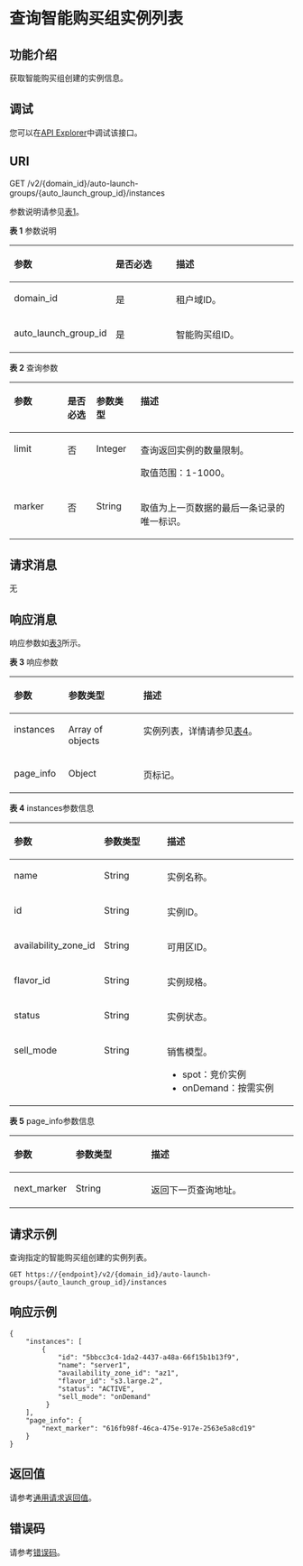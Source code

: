 # 查询智能购买组实例列表<a name="ecs_02_1706"></a>

## 功能介绍<a name="zh-cn_topic_0057973159_section30240326"></a>

获取智能购买组创建的实例信息。

## 调试<a name="section926243314015"></a>

您可以在[API Explorer](https://apiexplorer.developer.huaweicloud.com/apiexplorer/doc?product=CMS&api=ListInstances)中调试该接口。

## URI<a name="zh-cn_topic_0057973159_section3727484"></a>

GET /v2/\{domain\_id\}/auto-launch-groups/\{auto\_launch\_group\_id\}/instances

参数说明请参见[表1](#table050833691012)。

**表 1**  参数说明

<a name="table050833691012"></a>
<table><thead align="left"><tr id="row15081536181020"><th class="cellrowborder" valign="top" width="18.72187218721872%" id="mcps1.2.4.1.1"><p id="p1955795061017"><a name="p1955795061017"></a><a name="p1955795061017"></a>参数</p>
</th>
<th class="cellrowborder" valign="top" width="26.46264626462646%" id="mcps1.2.4.1.2"><p id="p1855735010105"><a name="p1855735010105"></a><a name="p1855735010105"></a>是否必选</p>
</th>
<th class="cellrowborder" valign="top" width="54.81548154815482%" id="mcps1.2.4.1.3"><p id="p9557135012109"><a name="p9557135012109"></a><a name="p9557135012109"></a>描述</p>
</th>
</tr>
</thead>
<tbody><tr id="row19508183616103"><td class="cellrowborder" valign="top" width="18.72187218721872%" headers="mcps1.2.4.1.1 "><p id="p55578506107"><a name="p55578506107"></a><a name="p55578506107"></a>domain_id</p>
</td>
<td class="cellrowborder" valign="top" width="26.46264626462646%" headers="mcps1.2.4.1.2 "><p id="p115571850201017"><a name="p115571850201017"></a><a name="p115571850201017"></a>是</p>
</td>
<td class="cellrowborder" valign="top" width="54.81548154815482%" headers="mcps1.2.4.1.3 "><p id="p85571250121016"><a name="p85571250121016"></a><a name="p85571250121016"></a>租户域ID。</p>
</td>
</tr>
<tr id="row165801546171015"><td class="cellrowborder" valign="top" width="18.72187218721872%" headers="mcps1.2.4.1.1 "><p id="p95579501105"><a name="p95579501105"></a><a name="p95579501105"></a>auto_launch_group_id</p>
</td>
<td class="cellrowborder" valign="top" width="26.46264626462646%" headers="mcps1.2.4.1.2 "><p id="p1855755014100"><a name="p1855755014100"></a><a name="p1855755014100"></a>是</p>
</td>
<td class="cellrowborder" valign="top" width="54.81548154815482%" headers="mcps1.2.4.1.3 "><p id="p1917017434515"><a name="p1917017434515"></a><a name="p1917017434515"></a>智能购买组ID。</p>
</td>
</tr>
</tbody>
</table>

**表 2**  查询参数

<a name="zh-cn_topic_0057973158_table7928881"></a>
<table><thead align="left"><tr id="zh-cn_topic_0057973158_row34501696"><th class="cellrowborder" valign="top" width="18.84188418841884%" id="mcps1.2.5.1.1"><p id="zh-cn_topic_0057972670_p57733603"><a name="zh-cn_topic_0057972670_p57733603"></a><a name="zh-cn_topic_0057972670_p57733603"></a>参数</p>
</th>
<th class="cellrowborder" valign="top" width="10.121012101210122%" id="mcps1.2.5.1.2"><p id="p19939153975911"><a name="p19939153975911"></a><a name="p19939153975911"></a>是否必选</p>
</th>
<th class="cellrowborder" valign="top" width="15.591559155915593%" id="mcps1.2.5.1.3"><p id="zh-cn_topic_0057972670_p45910260"><a name="zh-cn_topic_0057972670_p45910260"></a><a name="zh-cn_topic_0057972670_p45910260"></a>参数类型</p>
</th>
<th class="cellrowborder" valign="top" width="55.44554455445545%" id="mcps1.2.5.1.4"><p id="zh-cn_topic_0057972670_p32634650"><a name="zh-cn_topic_0057972670_p32634650"></a><a name="zh-cn_topic_0057972670_p32634650"></a>描述</p>
</th>
</tr>
</thead>
<tbody><tr id="zh-cn_topic_0057973158_row17737581155526"><td class="cellrowborder" valign="top" width="18.84188418841884%" headers="mcps1.2.5.1.1 "><p id="zh-cn_topic_0057973158_p38572533155554"><a name="zh-cn_topic_0057973158_p38572533155554"></a><a name="zh-cn_topic_0057973158_p38572533155554"></a>limit</p>
</td>
<td class="cellrowborder" valign="top" width="10.121012101210122%" headers="mcps1.2.5.1.2 "><p id="p109392393599"><a name="p109392393599"></a><a name="p109392393599"></a>否</p>
</td>
<td class="cellrowborder" valign="top" width="15.591559155915593%" headers="mcps1.2.5.1.3 "><p id="zh-cn_topic_0057973158_p37367484155554"><a name="zh-cn_topic_0057973158_p37367484155554"></a><a name="zh-cn_topic_0057973158_p37367484155554"></a>Integer</p>
</td>
<td class="cellrowborder" valign="top" width="55.44554455445545%" headers="mcps1.2.5.1.4 "><p id="p174904281112"><a name="p174904281112"></a><a name="p174904281112"></a>查询返回实例的数量限制。</p>
<p id="p191807269563"><a name="p191807269563"></a><a name="p191807269563"></a>取值范围：1-1000。</p>
</td>
</tr>
<tr id="zh-cn_topic_0057973158_row32002897155535"><td class="cellrowborder" valign="top" width="18.84188418841884%" headers="mcps1.2.5.1.1 "><p id="zh-cn_topic_0057973158_p40273197155554"><a name="zh-cn_topic_0057973158_p40273197155554"></a><a name="zh-cn_topic_0057973158_p40273197155554"></a>marker</p>
</td>
<td class="cellrowborder" valign="top" width="10.121012101210122%" headers="mcps1.2.5.1.2 "><p id="p1993913945912"><a name="p1993913945912"></a><a name="p1993913945912"></a>否</p>
</td>
<td class="cellrowborder" valign="top" width="15.591559155915593%" headers="mcps1.2.5.1.3 "><p id="zh-cn_topic_0057973158_p40903559155554"><a name="zh-cn_topic_0057973158_p40903559155554"></a><a name="zh-cn_topic_0057973158_p40903559155554"></a>String</p>
</td>
<td class="cellrowborder" valign="top" width="55.44554455445545%" headers="mcps1.2.5.1.4 "><p id="p1549052811115"><a name="p1549052811115"></a><a name="p1549052811115"></a>取值为上一页数据的最后一条记录的唯一标识。</p>
</td>
</tr>
</tbody>
</table>

## 请求消息<a name="section1383316545593"></a>

无

## 响应消息<a name="zh-cn_topic_0057973159_section28398296"></a>

响应参数如[表3](#table4683214181116)所示。

**表 3**  响应参数

<a name="table4683214181116"></a>
<table><thead align="left"><tr id="row19683151441112"><th class="cellrowborder" valign="top" width="19.131913191319132%" id="mcps1.2.4.1.1"><p id="p18575171791110"><a name="p18575171791110"></a><a name="p18575171791110"></a>参数</p>
</th>
<th class="cellrowborder" valign="top" width="26.382638263826387%" id="mcps1.2.4.1.2"><p id="p1557541731119"><a name="p1557541731119"></a><a name="p1557541731119"></a>参数类型</p>
</th>
<th class="cellrowborder" valign="top" width="54.485448544854485%" id="mcps1.2.4.1.3"><p id="p1657571781115"><a name="p1657571781115"></a><a name="p1657571781115"></a>描述</p>
</th>
</tr>
</thead>
<tbody><tr id="row1368331481114"><td class="cellrowborder" valign="top" width="19.131913191319132%" headers="mcps1.2.4.1.1 "><p id="p135751917111115"><a name="p135751917111115"></a><a name="p135751917111115"></a>instances</p>
</td>
<td class="cellrowborder" valign="top" width="26.382638263826387%" headers="mcps1.2.4.1.2 "><p id="p11575101711116"><a name="p11575101711116"></a><a name="p11575101711116"></a>Array of objects</p>
</td>
<td class="cellrowborder" valign="top" width="54.485448544854485%" headers="mcps1.2.4.1.3 "><p id="p1461113419477"><a name="p1461113419477"></a><a name="p1461113419477"></a>实例列表，详情请参见<a href="#zh-cn_topic_0057973159_table5520021">表4</a>。</p>
</td>
</tr>
<tr id="row6847164144717"><td class="cellrowborder" valign="top" width="19.131913191319132%" headers="mcps1.2.4.1.1 "><p id="p184754124720"><a name="p184754124720"></a><a name="p184754124720"></a>page_info</p>
</td>
<td class="cellrowborder" valign="top" width="26.382638263826387%" headers="mcps1.2.4.1.2 "><p id="p68471341154713"><a name="p68471341154713"></a><a name="p68471341154713"></a>Object</p>
</td>
<td class="cellrowborder" valign="top" width="54.485448544854485%" headers="mcps1.2.4.1.3 "><p id="p108471241114712"><a name="p108471241114712"></a><a name="p108471241114712"></a>页标记。</p>
</td>
</tr>
</tbody>
</table>

**表 4**  instances参数信息

<a name="zh-cn_topic_0057973159_table5520021"></a>
<table><thead align="left"><tr id="zh-cn_topic_0057973159_row52947946"><th class="cellrowborder" valign="top" width="19.38%" id="mcps1.2.4.1.1"><p id="p14850105762611"><a name="p14850105762611"></a><a name="p14850105762611"></a>参数</p>
</th>
<th class="cellrowborder" valign="top" width="26.58%" id="mcps1.2.4.1.2"><p id="p1685014574266"><a name="p1685014574266"></a><a name="p1685014574266"></a>参数类型</p>
</th>
<th class="cellrowborder" valign="top" width="54.04%" id="mcps1.2.4.1.3"><p id="p168651757112614"><a name="p168651757112614"></a><a name="p168651757112614"></a>描述</p>
</th>
</tr>
</thead>
<tbody><tr id="zh-cn_topic_0057973159_row5110742"><td class="cellrowborder" valign="top" width="19.38%" headers="mcps1.2.4.1.1 "><p id="zh-cn_topic_0057973159_p11316939"><a name="zh-cn_topic_0057973159_p11316939"></a><a name="zh-cn_topic_0057973159_p11316939"></a>name</p>
</td>
<td class="cellrowborder" valign="top" width="26.58%" headers="mcps1.2.4.1.2 "><p id="zh-cn_topic_0057973159_p44256881"><a name="zh-cn_topic_0057973159_p44256881"></a><a name="zh-cn_topic_0057973159_p44256881"></a>String</p>
</td>
<td class="cellrowborder" valign="top" width="54.04%" headers="mcps1.2.4.1.3 "><p id="p646691602417"><a name="p646691602417"></a><a name="p646691602417"></a>实例名称。</p>
</td>
</tr>
<tr id="zh-cn_topic_0057973159_row38327398"><td class="cellrowborder" valign="top" width="19.38%" headers="mcps1.2.4.1.1 "><p id="zh-cn_topic_0057973159_p17511496"><a name="zh-cn_topic_0057973159_p17511496"></a><a name="zh-cn_topic_0057973159_p17511496"></a>id</p>
</td>
<td class="cellrowborder" valign="top" width="26.58%" headers="mcps1.2.4.1.2 "><p id="zh-cn_topic_0057973159_p9145087"><a name="zh-cn_topic_0057973159_p9145087"></a><a name="zh-cn_topic_0057973159_p9145087"></a>String</p>
</td>
<td class="cellrowborder" valign="top" width="54.04%" headers="mcps1.2.4.1.3 "><p id="p19605162611245"><a name="p19605162611245"></a><a name="p19605162611245"></a>实例ID。</p>
</td>
</tr>
<tr id="zh-cn_topic_0057973159_row50372456"><td class="cellrowborder" valign="top" width="19.38%" headers="mcps1.2.4.1.1 "><p id="zh-cn_topic_0057973159_p53637170"><a name="zh-cn_topic_0057973159_p53637170"></a><a name="zh-cn_topic_0057973159_p53637170"></a>availability_zone_id</p>
</td>
<td class="cellrowborder" valign="top" width="26.58%" headers="mcps1.2.4.1.2 "><p id="zh-cn_topic_0057973159_p49643541"><a name="zh-cn_topic_0057973159_p49643541"></a><a name="zh-cn_topic_0057973159_p49643541"></a>String</p>
</td>
<td class="cellrowborder" valign="top" width="54.04%" headers="mcps1.2.4.1.3 "><p id="p1153195622413"><a name="p1153195622413"></a><a name="p1153195622413"></a>可用区ID。</p>
</td>
</tr>
<tr id="zh-cn_topic_0057973159_row19178079"><td class="cellrowborder" valign="top" width="19.38%" headers="mcps1.2.4.1.1 "><p id="p811691614251"><a name="p811691614251"></a><a name="p811691614251"></a>flavor_id</p>
</td>
<td class="cellrowborder" valign="top" width="26.58%" headers="mcps1.2.4.1.2 "><p id="zh-cn_topic_0057973159_p65371346"><a name="zh-cn_topic_0057973159_p65371346"></a><a name="zh-cn_topic_0057973159_p65371346"></a>String</p>
</td>
<td class="cellrowborder" valign="top" width="54.04%" headers="mcps1.2.4.1.3 "><p id="p242633112512"><a name="p242633112512"></a><a name="p242633112512"></a>实例规格。</p>
</td>
</tr>
<tr id="zh-cn_topic_0057973159_row10797076"><td class="cellrowborder" valign="top" width="19.38%" headers="mcps1.2.4.1.1 "><p id="zh-cn_topic_0057973159_p2147930"><a name="zh-cn_topic_0057973159_p2147930"></a><a name="zh-cn_topic_0057973159_p2147930"></a>status</p>
</td>
<td class="cellrowborder" valign="top" width="26.58%" headers="mcps1.2.4.1.2 "><p id="zh-cn_topic_0057973159_p39764641"><a name="zh-cn_topic_0057973159_p39764641"></a><a name="zh-cn_topic_0057973159_p39764641"></a>String</p>
</td>
<td class="cellrowborder" valign="top" width="54.04%" headers="mcps1.2.4.1.3 "><p id="p087371212614"><a name="p087371212614"></a><a name="p087371212614"></a>实例状态。</p>
</td>
</tr>
<tr id="row87764171246"><td class="cellrowborder" valign="top" width="19.38%" headers="mcps1.2.4.1.1 "><p id="p9822171920116"><a name="p9822171920116"></a><a name="p9822171920116"></a>sell_mode</p>
</td>
<td class="cellrowborder" valign="top" width="26.58%" headers="mcps1.2.4.1.2 "><p id="p28222191116"><a name="p28222191116"></a><a name="p28222191116"></a>String</p>
</td>
<td class="cellrowborder" valign="top" width="54.04%" headers="mcps1.2.4.1.3 "><p id="p1082211196119"><a name="p1082211196119"></a><a name="p1082211196119"></a>销售模型。</p>
<a name="ul68453332311"></a><a name="ul68453332311"></a><ul id="ul68453332311"><li>spot：竞价实例</li><li>onDemand：按需实例</li></ul>
</td>
</tr>
</tbody>
</table>

**表 5**  page\_info参数信息

<a name="table16464134210572"></a>
<table><thead align="left"><tr id="row646414216576"><th class="cellrowborder" valign="top" width="19.31%" id="mcps1.2.4.1.1"><p id="p1746416421578"><a name="p1746416421578"></a><a name="p1746416421578"></a>参数</p>
</th>
<th class="cellrowborder" valign="top" width="27.12%" id="mcps1.2.4.1.2"><p id="p104641742165714"><a name="p104641742165714"></a><a name="p104641742165714"></a>参数类型</p>
</th>
<th class="cellrowborder" valign="top" width="53.56999999999999%" id="mcps1.2.4.1.3"><p id="p446474205711"><a name="p446474205711"></a><a name="p446474205711"></a>描述</p>
</th>
</tr>
</thead>
<tbody><tr id="row6464164216575"><td class="cellrowborder" valign="top" width="19.31%" headers="mcps1.2.4.1.1 "><p id="p4464204219571"><a name="p4464204219571"></a><a name="p4464204219571"></a>next_marker</p>
</td>
<td class="cellrowborder" valign="top" width="27.12%" headers="mcps1.2.4.1.2 "><p id="p9464184216575"><a name="p9464184216575"></a><a name="p9464184216575"></a>String</p>
</td>
<td class="cellrowborder" valign="top" width="53.56999999999999%" headers="mcps1.2.4.1.3 "><p id="p1146414426578"><a name="p1146414426578"></a><a name="p1146414426578"></a>返回下一页查询地址。</p>
</td>
</tr>
</tbody>
</table>

## 请求示例<a name="zh-cn_topic_0057973159_section54258073"></a>

查询指定的智能购买组创建的实例列表。

```
GET https://{endpoint}/v2/{domain_id}/auto-launch-groups/{auto_launch_group_id}/instances
```

## 响应示例<a name="section682201453619"></a>

```
{
    "instances": [
        {
            "id": "5bbcc3c4-1da2-4437-a48a-66f15b1b13f9",
            "name": "server1",
            "availability_zone_id": "az1",
            "flavor_id": "s3.large.2",
            "status": "ACTIVE",
            "sell_mode": "onDemand"
         }
    ],
    "page_info": {
        "next_marker": "616fb98f-46ca-475e-917e-2563e5a8cd19"
    }
}
```

## 返回值<a name="zh-cn_topic_0057973159_section32827787"></a>

请参考[通用请求返回值](通用请求返回值.md)。

## 错误码<a name="section85821649202813"></a>

请参考[错误码](错误码.md)。

